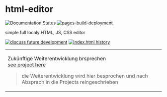 # html-editor

[![Documentation Status](https://readthedocs.org/projects/hexo-html/badge/?version=main)](https://hexo-html.readthedocs.io/de/main/?badge=main)
[![pages-build-deployment](https://github.com/hexo-team/html-editor/actions/workflows/pages/pages-build-deployment/badge.svg?branch=main)](https://github.com/hexo-team/html-editor/actions/workflows/pages/pages-build-deployment)

simple full localy HTML, JS, CSS editor

[![discuss future development](https://img.shields.io/badge/further%20development-Discuss-blue?logo=github)](https://github.com/hexo-team/html-editor/discussions/3?sort=top)
[![index.html history](https://img.shields.io/badge/History-index.html-lightgrey?logo=github)](https://github.com/hexo-team/html-editor/blame/main/public/short.html)
  <task-lists disabled="" sortable="">
  <table class="d-block js-translation-source" data-paste-markdown-skip="">
    <tbody class="d-block">
      <tr class="d-block">
        <td class="d-block color-fg-default comment-body markdown-body wb-break-word js-comment-body">
            <p dir="auto">Zukünftige Weiterentwicklung brsprechen<br>
<a href="https://github.com/orgs/hexo-team/projects/2">see project here</a></p>
<blockquote>
<p dir="auto">die Weiterentwicklung wird hier besprochen und nach Absprach in die Projects reingeschrieben</p>
</blockquote>
        </td>
      </tr>
    </tbody>
  </table>
</task-lists>
